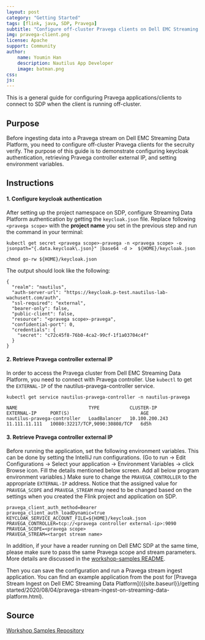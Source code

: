 ```yaml
---
layout: post
category: "Getting Started"
tags: [flink, java, SDP, Pravega]
subtitle: "Configure off-cluster Pravega clients on Dell EMC Streaming Data Platform"
img: pravega-client.png
license: Apache
support: Community
author: 
    name: Youmin Han
    description: Nautilus App Developer
    image: batman.png
css: 
js: 
---
```

This is a general guide for configuring Pravega applications/clients to connect to SDP when the client is running off-cluster.
<!--more-->

## Purpose
Before ingesting data into a Pravega stream on Dell EMC Streaming Data Platform, you need to configure off-cluster Pravega clients for the secruity verify. The purpose of this guide is to demonstrate configuring keycloak authentication, retrieving Pravega controller external IP, and setting environment variables.

## Instructions
#### 1. Configure keycloak authentication
After setting up the project namespace on SDP, configure Streaming Data Platform authentication by getting the ```keycloak.json``` file. Replace following `<pravega scope>` with the **project name** you set in the previous step and run the command in your terminal: 
```
kubectl get secret <pravega scope>-pravega -n <pravega scope> -o jsonpath="{.data.keycloak\.json}" |base64 -d >  ${HOME}/keycloak.json

chmod go-rw ${HOME}/keycloak.json
```
The output should look like the following:
```
{
  "realm": "nautilus",
  "auth-server-url": "https://keycloak.p-test.nautilus-lab-wachusett.com/auth",
  "ssl-required": "external",
  "bearer-only": false,
  "public-client": false,
  "resource": "<pravega scope>-pravega",
  "confidential-port": 0,
  "credentials": {
    "secret": "c72c45f8-76b0-4ca2-99cf-1f1a03704c4f"
  }
}
```

#### 2. Retrieve Pravega controller external IP
In order to access the Pravega cluster from Dell EMC Streaming Data Platform, you need to connect with Pravega controller. Use `kubectl` to get the `EXTERNAL-IP` of the nautilus-pravega-controller service.
```
kubectl get service nautilus-pravega-controller -n nautilus-pravega

NAME                          TYPE           CLUSTER-IP       EXTERNAL-IP     PORT(S)                          AGE
nautilus-pravega-controller   LoadBalancer   10.100.200.243   11.111.11.111   10080:32217/TCP,9090:30808/TCP   6d5h
```

#### 3. Retrieve Pravega controller external IP
Before running the application, set the following environment variables. This can be done by setting the IntelliJ run configurations. (Go to run -> Edit Configurations -> Select your application -> Environment Variables -> click Browse icon. Fill the details mentioned below screen. Add all below program environment variables.) Make sure to change the `PRAVEGA_CONTROLLER` to the appropriate `EXTERNAL-IP` address. Notice that the assigned value for `PRAVEGA_SCOPE` and `PRAVEGA_STREAM` may need to be changed based on the settings when you created the Flink project and application on SDP.   
```
pravega_client_auth_method=Bearer
pravega_client_auth_loadDynamic=true
KEYCLOAK_SERVICE_ACCOUNT_FILE=${HOME}/keycloak.json
PRAVEGA_CONTROLLER=tcp://<pravega controller external-ip>:9090
PRAVEGA_SCOPE=<pravega scope>
PRAVEGA_STREAM=<target stream name>
```

In addition, if your have a reader running on Dell EMC SDP at the same time, please make sure to pass the same Pravega scope and stream parameters. More details are discussed in the [workshop-samples README](https://github.com/pravega/workshop-samples#running-jsonwriter-from-intelij).     

Then you can save the configuration and run a Pravega stream ingest application. You can find an example application from the post for [Pravega Stream Ingest on Dell EMC Streaming Data Platform]({{site.baseurl}}/getting started/2020/08/04/pravega-stream-ingest-on-streaming-data-platform.html).


## Source
[Workshop Samples Repository](https://github.com/pravega/workshop-samples)

